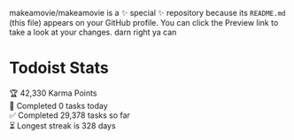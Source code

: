 makeamovie/makeamovie is a ✨ special ✨ repository because its `README.md` (this file) appears on your GitHub profile.
You can click the Preview link to take a look at your changes. darn right ya can

# Todoist Stats

<!-- TODO-IST:START -->
🏆  42,330 Karma Points           
🌸  Completed 0 tasks today           
✅  Completed 29,378 tasks so far           
⏳  Longest streak is 328 days
<!-- TODO-IST:END -->
